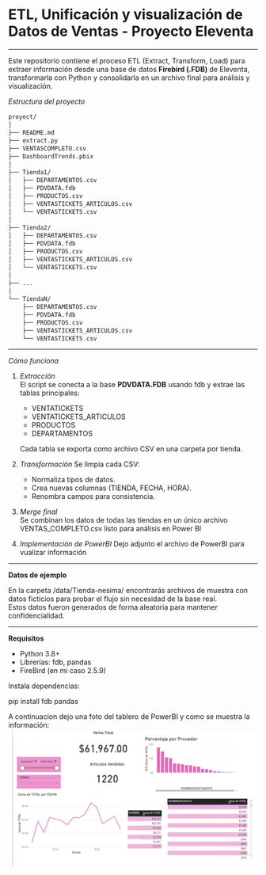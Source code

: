 # ETL, Unificación y visualización de Datos de Ventas - Proyecto Eleventa
---
Este repositorio contiene el proceso ETL (Extract, Transform, Load) para extraer información desde una base de datos **Firebird (.FDB)** de Eleventa, transformarla con Python y consolidarla en un archivo final para análisis y visualización.


*Estructura del proyecto*
```
proyect/
│
├── README.md
├── extract.py
├── VENTASCOMPLETO.csv
├── DashboardTrends.pbix
│
├── Tienda1/
│   ├── DEPARTAMENTOS.csv
│   ├── PDVDATA.fdb
│   ├── PRODUCTOS.csv
│   ├── VENTASTICKETS_ARTICULOS.csv
│   └── VENTASTICKETS.csv
│
├── Tienda2/
│   ├── DEPARTAMENTOS.csv
│   ├── PDVDATA.fdb
│   ├── PRODUCTOS.csv
│   ├── VENTASTICKETS_ARTICULOS.csv
│   └── VENTASTICKETS.csv
│
├── ...
│
└── TiendaN/
    ├── DEPARTAMENTOS.csv
    ├── PDVDATA.fdb
    ├── PRODUCTOS.csv
    ├── VENTASTICKETS_ARTICULOS.csv
    └── VENTASTICKETS.csv
```
---

*Cómo funciona*

1. *Extracción*  
   El script se conecta a la base **PDVDATA.FDB** usando fdb y extrae las tablas principales:  
   - VENTATICKETS
   - VENTATICKETS_ARTICULOS
   - PRODUCTOS
   - DEPARTAMENTOS

   Cada tabla se exporta como archivo CSV en una carpeta por tienda.

2. *Transformación* 
   Se limpia cada CSV:  
   - Normaliza tipos de datos.  
   - Crea nuevas columnas (TIENDA, FECHA, HORA).  
   - Renombra campos para consistencia.

3. *Merge final*  
   Se combinan los datos de todas las tiendas en un único archivo VENTAS_COMPLETO.csv listo para análisis en Power BI

4. *Implementación de PowerBI*
    Dejo adjunto el archivo de PowerBI para vualizar información

---

**Datos de ejemplo**

En la carpeta /data/Tienda-nesima/ encontrarás archivos de muestra con datos ficticios para probar el flujo sin necesidad de la base real.  
Estos datos fueron generados de forma aleatoria para mantener confidencialidad.

---


**Requisitos**

- Python 3.8+
- Librerías: fdb, pandas
- FireBird (en mi caso 2.5.9)

Instala dependencias:

pip install fdb pandas


A continuacion dejo una foto del tablero de PowerBI y como se muestra la información:
![Tablero de PowerBI](Dashboard.jpg)
